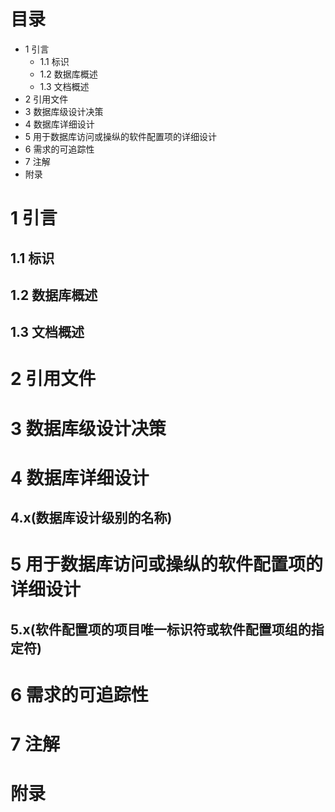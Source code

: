 # 目录
- 1 引言
    - 1.1 标识
    - 1.2 数据库概述
    - 1.3 文档概述
- 2 引用文件
- 3 数据库级设计决策
- 4 数据库详细设计
- 5 用于数据库访问或操纵的软件配置项的详细设计
- 6 需求的可追踪性
- 7 注解
- 附录


# 1 引言

## 1.1 标识

## 1.2 数据库概述

## 1.3 文档概述


# 2 引用文件


# 3 数据库级设计决策


# 4 数据库详细设计

## 4.x(数据库设计级别的名称)


# 5 用于数据库访问或操纵的软件配置项的详细设计

## 5.x(软件配置项的项目唯一标识符或软件配置项组的指定符)


# 6 需求的可追踪性


# 7 注解


# 附录




